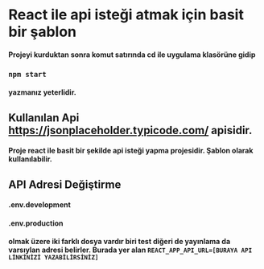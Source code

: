 # React ile api isteği atmak için basit bir şablon

#### Projeyi kurduktan sonra komut satırında cd ile uygulama klasörüne gidip
### `npm start`
#### yazmanız yeterlidir.

## Kullanılan Api https://jsonplaceholder.typicode.com/  apisidir. 
#### Proje react ile basit bir şekilde api isteği yapma projesidir. Şablon olarak kullanılabilir.

## API Adresi Değiştirme
#### .env.development 
#### .env.production
#### olmak üzere iki farklı dosya vardır biri test diğeri de yayınlama da varsıylan adresi belirler. Burada yer alan `REACT_APP_API_URL=[BURAYA API LİNKİNİZİ YAZABİLİRSİNİZ] `
